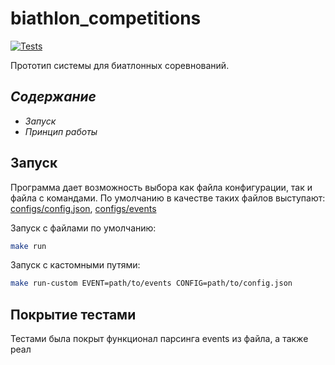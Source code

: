# **biathlon_competitions**
[![Tests](https://github.com/PushinMax/biathlon_competitions/actions/workflows/go.yml/badge.svg)](https://github.com/PushinMax/biathlon_competitions/actions/workflows/go.yml)


Прототип системы для биатлонных соревнований.

## *Содержание*
- _Запуск_
- _Принцип работы_


## Запуск
Программа дает возможность выбора как файла конфигурации, так и файла с командами. По умолчанию в качестве таких файлов выступают: [configs/config.json](configs/config.json), [configs/events](configs/events)

Запуск с файлами по умолчанию:
```bash
make run
```

Запуск с кастомными путями:
```bash
make run-custom EVENT=path/to/events CONFIG=path/to/config.json
```


## Покрытие тестами

Тестами была покрыт функционал парсинга events из файла, а также реал


